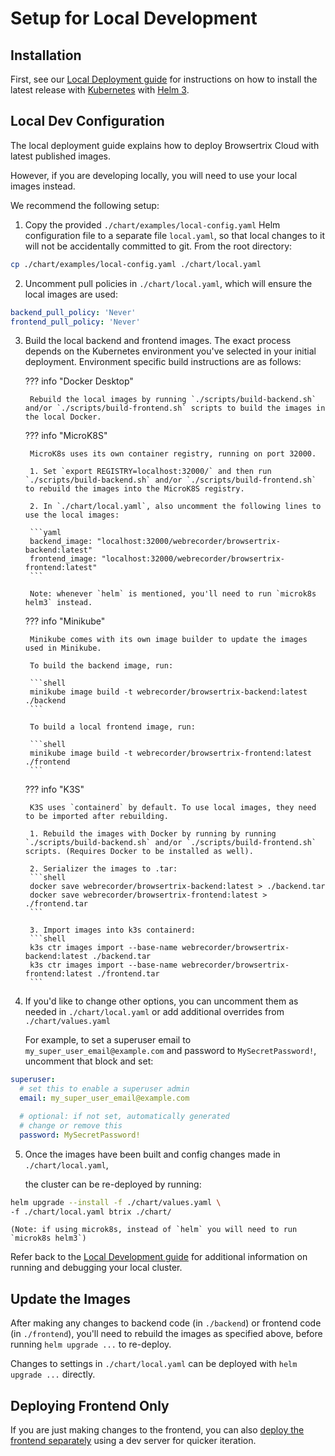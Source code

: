 # Setup for Local Development

## Installation

First, see our [Local Deployment guide](../deploy/local.md#installing-kubernetes) for instructions on how to install the latest release with [Kubernetes](https://kubernetes.io/) with [Helm 3](https://v3.helm.sh/).

## Local Dev Configuration

The local deployment guide explains how to deploy Browsertrix Cloud with latest published images.

However, if you are developing locally, you will need to use your local images instead.

We recommend the following setup:

1. Copy the provided `./chart/examples/local-config.yaml` Helm configuration file to a separate file `local.yaml`,
so that local changes to it will not be accidentally committed to git. From the root directory:
```sh
cp ./chart/examples/local-config.yaml ./chart/local.yaml
```

2. Uncomment pull policies in `./chart/local.yaml`, which will ensure the local images are used:
```yaml
backend_pull_policy: 'Never'
frontend_pull_policy: 'Never'
```

3. Build the local backend and frontend images. The exact process depends on the Kubernetes environment you've selected in your initial deployment. Environment specific build instructions are as follows:

    ??? info "Docker Desktop"

        Rebuild the local images by running `./scripts/build-backend.sh` and/or `./scripts/build-frontend.sh` scripts to build the images in the local Docker.

    ??? info "MicroK8S"

        MicroK8s uses its own container registry, running on port 32000.

        1. Set `export REGISTRY=localhost:32000/` and then run `./scripts/build-backend.sh` and/or `./scripts/build-frontend.sh` to rebuild the images into the MicroK8S registry.

        2. In `./chart/local.yaml`, also uncomment the following lines to use the local images:

        ```yaml
        backend_image: "localhost:32000/webrecorder/browsertrix-backend:latest"
        frontend_image: "localhost:32000/webrecorder/browsertrix-frontend:latest"
        ```

        Note: whenever `helm` is mentioned, you'll need to run `microk8s helm3` instead.

    ??? info "Minikube"

        Minikube comes with its own image builder to update the images used in Minikube.

        To build the backend image, run:

        ```shell
        minikube image build -t webrecorder/browsertrix-backend:latest ./backend
        ```

        To build a local frontend image, run:

        ```shell
        minikube image build -t webrecorder/browsertrix-frontend:latest ./frontend
        ```

    ??? info "K3S"

        K3S uses `containerd` by default. To use local images, they need to be imported after rebuilding.

        1. Rebuild the images with Docker by running by running `./scripts/build-backend.sh` and/or `./scripts/build-frontend.sh` scripts. (Requires Docker to be installed as well).

        2. Serializer the images to .tar:
        ```shell
        docker save webrecorder/browsertrix-backend:latest > ./backend.tar
        docker save webrecorder/browsertrix-frontend:latest > ./frontend.tar
        ```

        3. Import images into k3s containerd:
        ```shell
        k3s ctr images import --base-name webrecorder/browsertrix-backend:latest ./backend.tar
        k3s ctr images import --base-name webrecorder/browsertrix-frontend:latest ./frontend.tar
        ```

4. If you'd like to change other options, you can uncomment them as needed in `./chart/local.yaml`
or add additional overrides from `./chart/values.yaml`

    For example, to set a superuser email to `my_super_user_email@example.com` and password to `MySecretPassword!`, uncomment that block and set:
```yaml
superuser:
  # set this to enable a superuser admin
  email: my_super_user_email@example.com

  # optional: if not set, automatically generated
  # change or remove this
  password: MySecretPassword!
```

5. Once the images have been built and config changes made in `./chart/local.yaml`, 

    the cluster can be re-deployed by running:
```sh
helm upgrade --install -f ./chart/values.yaml \
-f ./chart/local.yaml btrix ./chart/
```

    (Note: if using microk8s, instead of `helm` you will need to run `microk8s helm3`)

Refer back to the [Local Development guide](../deploy/local.md#waiting-for-cluster-to-start) for additional information on running and debugging your local cluster.

## Update the Images

After making any changes to backend code (in `./backend`) or frontend code (in `./frontend`),
you'll need to rebuild the images as specified above, before running `helm upgrade ...` to re-deploy.

Changes to settings in `./chart/local.yaml` can be deployed with `helm upgrade ...` directly.

## Deploying Frontend Only

If you are just making changes to the frontend, you can also [deploy the frontend separately](frontend-dev.md)
using a dev server for quicker iteration.
